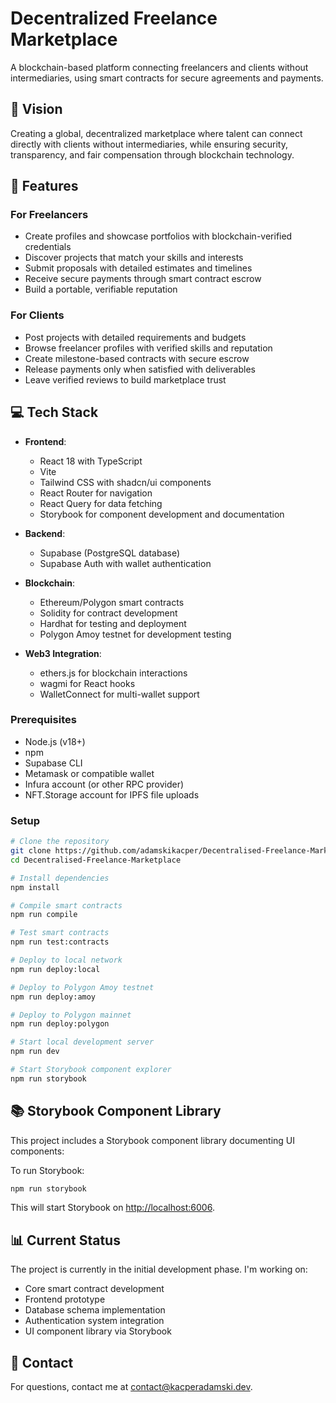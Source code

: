 # Decentralized Freelance Marketplace

A blockchain-based platform connecting freelancers and clients without intermediaries, using smart contracts for secure agreements and payments.

## 🌟 Vision

Creating a global, decentralized marketplace where talent can connect directly with clients without intermediaries, while ensuring security, transparency, and fair compensation through blockchain technology.

## 🚀 Features

### For Freelancers

- Create profiles and showcase portfolios with blockchain-verified credentials
- Discover projects that match your skills and interests
- Submit proposals with detailed estimates and timelines
- Receive secure payments through smart contract escrow
- Build a portable, verifiable reputation

### For Clients

- Post projects with detailed requirements and budgets
- Browse freelancer profiles with verified skills and reputation
- Create milestone-based contracts with secure escrow
- Release payments only when satisfied with deliverables
- Leave verified reviews to build marketplace trust

## 💻 Tech Stack

- **Frontend**:

  - React 18 with TypeScript
  - Vite
  - Tailwind CSS with shadcn/ui components
  - React Router for navigation
  - React Query for data fetching
  - Storybook for component development and documentation

- **Backend**:

  - Supabase (PostgreSQL database)
  - Supabase Auth with wallet authentication

- **Blockchain**:

  - Ethereum/Polygon smart contracts
  - Solidity for contract development
  - Hardhat for testing and deployment
  - Polygon Amoy testnet for development testing

- **Web3 Integration**:

  - ethers.js for blockchain interactions
  - wagmi for React hooks
  - WalletConnect for multi-wallet support

### Prerequisites

- Node.js (v18+)
- npm
- Supabase CLI
- Metamask or compatible wallet
- Infura account (or other RPC provider)
- NFT.Storage account for IPFS file uploads

### Setup

```bash
# Clone the repository
git clone https://github.com/adamskikacper/Decentralised-Freelance-Marketplace
cd Decentralised-Freelance-Marketplace

# Install dependencies
npm install

# Compile smart contracts
npm run compile

# Test smart contracts
npm run test:contracts

# Deploy to local network
npm run deploy:local

# Deploy to Polygon Amoy testnet
npm run deploy:amoy

# Deploy to Polygon mainnet
npm run deploy:polygon

# Start local development server
npm run dev

# Start Storybook component explorer
npm run storybook
```

## 📚 Storybook Component Library

This project includes a Storybook component library documenting UI components:

To run Storybook:

```bash
npm run storybook
```

This will start Storybook on [http://localhost:6006](http://localhost:6006).

## 📊 Current Status

The project is currently in the initial development phase. I'm working on:

- Core smart contract development
- Frontend prototype
- Database schema implementation
- Authentication system integration
- UI component library via Storybook

## 📧 Contact

For questions, contact me at [contact@kacperadamski.dev](mailto:contact@kacperadamski.dev).
